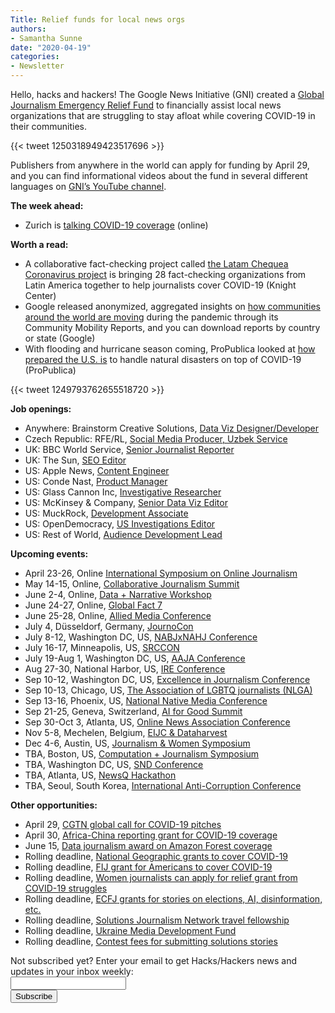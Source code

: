 ```yaml
---
Title: Relief funds for local news orgs
authors: 
- Samantha Sunne
date: "2020-04-19"
categories:
- Newsletter
---
```


Hello, hacks and hackers! The Google News Initiative (GNI) created a [Global Journalism Emergency Relief Fund](https://blog.google/outreach-initiatives/google-news-initiative/global-journalism-emergency-relief-fund-local-news) to financially assist local news organizations that are struggling to stay afloat while covering COVID-19 in their communities.

{{< tweet 1250318949423517696 >}}

Publishers from anywhere in the world can apply for funding by April 29, and you can find informational videos about the fund in several different languages on [GNI’s YouTube channel](https://www.youtube.com/playlist?list=PLXYuDvosdAxzLRtqOjP6uhyqCZexmzJxj).

**The week ahead:**

* Zurich is [talking COVID-19 coverage](https://www.meetup.com/Hacks-Hackers-Zurich/events/270100712/) (online)

**Worth a read:**

* A collaborative fact-checking project called [the Latam Chequea Coronavirus project](https://knightcenter.utexas.edu/blog/00-21752-collaborative-fact-checking-project-latin-america-builds-platform-coronavirus-help-jou) is bringing 28 fact-checking organizations from Latin America together to help journalists cover COVID-19 (Knight Center)
* Google released anonymized, aggregated insights on [how communities around the world are moving](https://www.google.com/covid19/mobility/) during the pandemic through its Community Mobility Reports, and you can download reports by country or state (Google)
* With flooding and hurricane season coming, ProPublica looked at [how prepared the U.S. is](https://www.propublica.org/article/climate-change-wont-stop-for-the-coronavirus-pandemic) to handle natural disasters on top of COVID-19 (ProPublica)

{{< tweet 1249793762655518720 >}}

**Job openings:**

* Anywhere: Brainstorm Creative Solutions, [Data Viz Designer/Developer](https://chu.tbe.taleo.net/chu03/ats/careers/requisition.jsp?org=BRAINSTORM&cws=1&rid=1464)
* Czech Republic: RFE/RL, [Social Media Producer, Uzbek Service](https://pressroom.rferl.org/jobs/detail/BUZ2032-2001.html)
* UK: BBC World Service, [Senior Journalist Reporter ](https://talkingbiznews.com/biz-news-help-wanted/bbc-world-seeks-senior-journalist-reporter/)
* UK: The Sun, [SEO Editor](https://www.cisionjobs.co.uk/job/100693/the-sun-seo-editor-online/)
* US: Apple News, [Content Engineer](https://jobs.apple.com/en-us/details/200083491/content-engineer-news?team=SFTWR)
* US: Conde Nast, [Product Manager](https://condenast.wd5.myworkdayjobs.com/CondeCareers/job/1-World-Trade-Center-New-York-NY/Product-Manager_R-03528)
* US: Glass Cannon Inc, [Investigative Researcher](https://www.ire.org/archives/jobs/job/investigative-researcher-2)
* US: McKinsey & Company, [Senior Data Viz Editor](https://www.snd.org/jobs/view/senior-data-visualization-editor-2/)
* US: MuckRock, [Development Associate](https://jobs.insidephilanthropy.com/job/development-associate/53766419/)
* US: OpenDemocracy, [US Investigations Editor](https://www.opendemocracy.net/en/5050/join-our-tracking-backlash-project-apply-be-our-us-investigative-editor/)
* US: Rest of World, [Audience Development Lead](https://restofworld.org/hiring/audience-development-lead/)

**Upcoming events:**

* April 23-26, Online [International Symposium on Online Journalism](https://isoj.org/program-2020/)
* May 14-15, Online, [Collaborative Journalism Summit](https://collaborativejournalism.org/cjs2020/) 
* June 2-4, Online, [Data + Narrative Workshop](https://combeyond.bu.edu/workshop/data-narrative/)
* June 24-27, Online, [Global Fact 7](https://gfworkshops.org/)
* June 25-28, Online, [Allied Media Conference](https://amc.alliedmedia.org/)
* July 4, Düsseldorf, Germany, [JournoCon](https://journocode.com/journocon/)
* July 8-12, Washington DC, US, [NABJxNAHJ](https://www.nabj.org/page/NABJNAHJ20)[ Conference](https://www.nabj.org/page/NABJNAHJ20)
* July 16-17, Minneapolis, US, [SRCCON](https://srccon.org/)
* July 19-Aug 1, Washington DC, US, [AAJA Conference](https://www.aaja.org/aaja20_announcement)
* Aug 27-30, National Harbor, US, [IRE Conference](https://www.ire.org/events-and-training/event/4125)
* Sep 10-12, Washington DC, US, [Excellence in Journalism Conference](https://excellenceinjournalism.org/)
* Sep 10-13, Chicago, US, [The Association of LGBTQ journalists (NLGA)](https://www.nlgja.org/2020/speakers/)
* Sep 13-16, Phoenix, US, [National Native Media Conference](https://najanewsroom.com/2020-national-native-media-conference/)
* Sep 21-25, Geneva, Switzerland, [AI for Good Summit](https://aiforgood.itu.int/)
* Sep 30-Oct 3, Atlanta, US, [Online News Association Conference](https://journalists.org/conference/)
* Nov 5-8, Mechelen, Belgium, [EIJC & Dataharvest](https://dataharvest.eu/)
* Dec 4-6, Austin, US, [Journalism & Women Symposium](https://jaws.org/conference/)
* TBA, Boston, US, [Computation + Journalism Symposium](https://cj2020.northeastern.edu/)
* TBA, Washington DC, US, [SND](https://www.snd.org/)[ Conference](https://www.snd.org/)
* TBA, Atlanta, US, [NewsQ Hackathon](https://newsq.net/hackathon/georgia-tech-2020/)
* TBA, Seoul, South Korea, [International Anti-Corruption Conference](https://iaccseries.org/blog/19th-international-anti-corruption-conference-will-take-place-on-2-5-june-2020-in-seoul-korea/)

**Other opportunities:**

* April 29, [CGTN global call for COVID-19 pitches](https://hackpack.press/feed/snap/9207)
* April 30, [Africa-China reporting grant for COVID-19 coverage](https://africachinareporting.co.za/2020/03/call-for-applications-public-health-reporting-grants-2020/)
* June 15, [Data journalism award on Amazon Forest coverage](https://alleyesontheamazon.org/data-journalism-contest/)
* Rolling deadline, [National Geographic grants to cover COVID-19](https://twitter.com/BradfordPearson/status/1243680491208925184?s=19)
* Rolling deadline, [FIJ grant for Americans to cover COVID-19](https://investigate.submittable.com/submit/163797/coronavirus-rolling-grant-for-u-s-freelancers)
* Rolling deadline, [Women journalists can apply for relief grant from COVID-19 struggles](https://iwmf.submittable.com/submit/41e7f7ce-db40-4ff6-873f-e24450e27497/journalism-relief-fund-english)
* Rolling deadline, [ECFJ](https://www.eyebeam.org/eyebeam-center-for-the-future-of-journalism/)[ grants for stories on elections, AI, disinformation, etc.](https://www.eyebeam.org/eyebeam-center-for-the-future-of-journalism/)
* Rolling deadline, [Solutions Journalism Network travel fellowship](https://thewholestory.solutionsjournalism.org/apply-for-sjns-travel-fellowships-280ea5b8c110)
* Rolling deadline, [Ukraine Media Development Fund](http://ijnet.org/en/opportunities/media-development-grants-available-ukraine)
* Rolling deadline, [Contest fees for submitting solutions stories](https://thewholestory.solutionsjournalism.org/submitting-your-solutions-story-to-a-journalism-award-contest-we-can-help-with-the-fees-12b3e3ab6b01?mc_cid=57b074cc10&mc_eid=f9f525b1fd)

<div id="mc_embed_signup"><form id="mc-embedded-subscribe-form" class="validate" action="//hackshackers.us1.list-manage.com/subscribe/post?u=c56f2e53d5ed6ef87f8aaa75c&amp;id=fb2bc6f10b" method="post" name="mc-embedded-subscribe-form" novalidate="" target="_blank">

<div id="mc_embed_signup_scroll">

<div class="mc-field-group"><label for="mce-EMAIL">Not subscribed yet? Enter your email to get Hacks/Hackers news and updates in your inbox weekly:  </label></div>

<div class="mc-field-group"><input id="mce-EMAIL" class="required email" name="EMAIL" type="email" value="" /></div>

<!-- real people should not fill this in and expect good things - do not remove this or risk form bot signups-->

<div style="position: absolute; left: -5000px;"><input tabindex="-1" name="b_c56f2e53d5ed6ef87f8aaa75c_fb2bc6f10b" type="text" value="" /></div>

<div class="clear"><input id="mc-embedded-subscribe" class="button" name="subscribe" type="submit" value="Subscribe" /></div>

</div>

</form></div>

<!--End mc_embed_signup-->

<meta name="twitter:card" content="summary">

<meta name="twitter:image:src" content="https://hackshackers.com/content-images/about/hackshackers_logomark.png">
